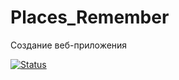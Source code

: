 # Places_Remember
Создание веб-приложения


[![Status](https://github.com/Islam2424/Places_Remember/actions/workflows/test.yml/badge.svg?branch=develop)](https://github.com/Islam2424/Places_Remember/actions/workflows/test.yml)
